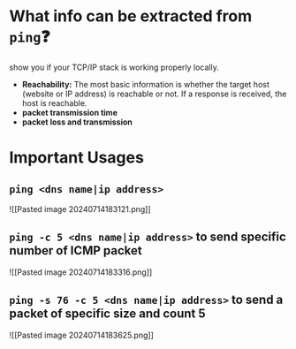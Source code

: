 # What info can be extracted from `ping`❓
show you if your TCP/IP stack is working properly locally.
- **Reachability:** The most basic information is whether the target host (website or IP address) is reachable or not. If a response is received, the host is reachable.
- **packet transmission time**
- **packet loss and transmission**

# Important Usages
## `ping <dns name|ip address>`
![[Pasted image 20240714183121.png]]

## `ping -c 5 <dns name|ip address>` to send specific number of ICMP packet
![[Pasted image 20240714183316.png]]

## `ping -s 76 -c 5 <dns name|ip address>` to send a packet of specific size and count 5
![[Pasted image 20240714183625.png]]
